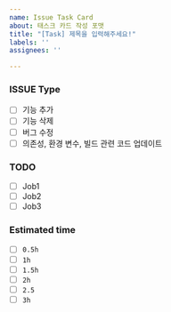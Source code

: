 ```yaml
---
name: Issue Task Card
about: 태스크 카드 작성 포맷
title: "[Task] 제목을 입력해주세요!"
labels: ''
assignees: ''

---
```


### ISSUE Type
- [ ] 기능 추가
- [ ] 기능 삭제
- [ ] 버그 수정
- [ ] 의존성, 환경 변수, 빌드 관련 코드 업데이트
### TODO
- [ ] Job1
- [ ] Job2
- [ ] Job3

### Estimated time
- [ ] `0.5h`
- [ ] `1h`
- [ ] `1.5h`
- [ ] `2h`
- [ ] `2.5`
- [ ] `3h`
